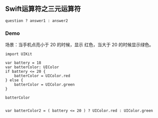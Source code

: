 ## Swift运算符之三元运算符


```
question ? answer1 : answer2
```

### Demo

场景：当手机点亮小于 20 的时候，显示 红色，当大于 20 的时候显示绿色。

```
import UIKit

var battery = 18
var batterColor: UIColor
if battery <= 20 {
    batterColor = UIColor.red
} else {
    batterColor = UIColor.green
}

batterColor


var batterColor2 = ( battery <= 20 ) ? UIColor.red : UIColor.green
```
